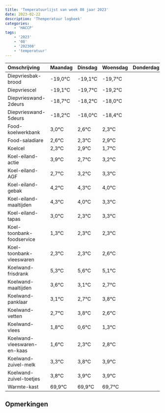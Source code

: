 ```yaml
---
title: 'Temperatuurlijst van week 08 jaar 2023'
date: 2023-02-22
description: 'Themperatuur logboek'
categories:
    - 'HACCP'
tags:
    - '2023'
    - '08'
    - '202308'
    - 'temperatuur'
---
```

|Omschrijving|Maandag|Dinsdag|Woensdag|Donderdag|Vrijdag|Zaterdag|Zondag|
|:---|:---|:---|:---|:---|:---|:---|:---|
|Diepvriesbak-brood|-19,0°C|-19,1°C|-19,7°C| | | | |
|Diepvriescel|-19,1°C|-19,7°C|-19,2°C| | | | |
|Diepvrieswand-2deurs|-18,7°C|-18,2°C|-18,0°C| | | | |
|Diepvrieswand-5deurs|-18,2°C|-18,0°C|-18,4°C| | | | |
|Food-koelwerkbank|3,0°C|2,6°C|2,3°C| | | | |
|Food-saladiare|2,6°C|2,3°C|2,9°C| | | | |
|Koelcel|2,3°C|2,9°C|1,7°C| | | | |
|Koel-eiland-actie|3,9°C|2,7°C|3,2°C| | | | |
|Koel-eiland-AGF|2,7°C|3,2°C|3,3°C| | | | |
|Koel-eiland-gebak|4,2°C|4,3°C|4,0°C| | | | |
|Koel-eiland-maaltijden|4,3°C|4,0°C|3,3°C| | | | |
|Koel-eiland-tapas|3,0°C|2,3°C|3,3°C| | | | |
|Koel-toonbank-foodservice|1,3°C|2,3°C|2,3°C| | | | |
|Koel-toonbank-vleeswaren|2,3°C|2,3°C|2,6°C| | | | |
|Koelwand-frisdrank|5,3°C|5,6°C|5,1°C| | | | |
|Koelwand-maaltijden|3,6°C|3,1°C|2,7°C| | | | |
|Koelwand-panklaar|3,1°C|2,7°C|3,8°C| | | | |
|Koelwand-vetten|2,7°C|3,8°C|2,6°C| | | | |
|Koelwand-vlees|1,8°C|0,6°C|1,3°C| | | | |
|Koelwand-vleeswaren-en-kaas|1,6°C|2,3°C|2,8°C| | | | |
|Koelwand-zuivel-melk|3,3°C|3,8°C|3,9°C| | | | |
|Koelwand-zuivel-toetjes|3,8°C|3,9°C|3,9°C| | | | |
|Warmte-kast|69,9°C|69,9°C|69,7°C| | | | |

## Opmerkingen


